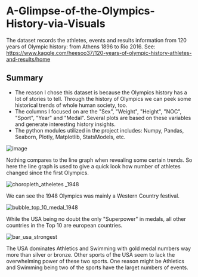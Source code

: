 # A-Glimpse-of-the-Olympics-History-via-Visuals


The dataset records the athletes, events and results information from 120 years of Olympic history: from Athens 1896 to Rio 2016. See: https://www.kaggle.com/heesoo37/120-years-of-olympic-history-athletes-and-results/home

## Summary
-  The reason I chose this dataset is because the Olympics history has a lot of stories to tell. Through the history of Olympics we can peek some historical trends of whole human society, too. 
-  The columns I focused on are the "Sex", "Weight", "Height", "NOC", "Sport", "Year" and "Medal". Several plots are based on these variables and generate interesting history insights.
-  The python modules utilized in the project includes: Numpy, Pandas, Seaborn, Plotly, Matplotlib, StatsModels, etc.




![image](https://user-images.githubusercontent.com/33774515/44943288-ad4d3880-ad78-11e8-8b0e-be3381390fcf.png)

Nothing compares to the line graph when revealing some certain trends. So here the line graph is used to give a quick look how number of athletes changed since the first Olympics.



![choropleth_atheletes _1948](https://user-images.githubusercontent.com/33774515/44952796-6d03be00-ae3d-11e8-9cbd-76e306e4c52a.png)

We can see the 1948 Olympics was mainly a Western Country festival.


![bubble_top_10_medal_1948](https://user-images.githubusercontent.com/33774515/44943354-ea65fa80-ad79-11e8-8874-eb96befdea20.png)

While the USA being no doubt the only "Superpower" in medals, all other countries in the Top 10 are european countries.


![bar_usa_strongest](https://user-images.githubusercontent.com/33774515/44943375-2dc06900-ad7a-11e8-8c1b-86d4a365f22a.png)

The USA dominates Athletics and Swimming with gold medal numbers way more than silver or bronze. Other sports of the USA seem to lack the overwhelming power of these two sports. One reason might be Athletics and Swimming being two of the sports have the larget numbers of events.
